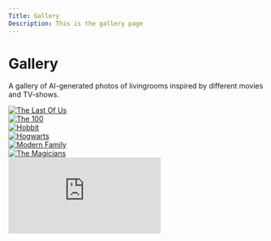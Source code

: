 ```yaml
---
Title: Gallery
Description: This is the gallery page
---
```


Gallery
==================

A gallery of AI-generated photos of livingrooms inspired by different movies and TV-shows. 

<div class="gallery">
    <div class="box">
        <a href="%base_url%/image/gallery/picture1/TheLastOfUs2x.jpg" target="_blank">
            <picture>
                <source class="full-img" media="(min-width: 767px)" srcset="%base_url%/image/gallery/picture1/TheLastOfUs.jpg, %base_url%/image/gallery/picture1/TheLastOfUs2x.jpg 2x">
                <source class="full-img" media="(min-width: 376px)" srcset="%base_url%/image/gallery/picture1/TheLastOfUsLandscape.jpg">
                <img class="full-img" src="%base_url%/image/gallery/picture1/TheLastOfUsPortrait.jpg" class="max-width" alt="The Last Of Us">
            </picture>
        </a>
    </div>
    <div class="box">
        <a href="%base_url%/image/gallery/picture2/The1002x.jpg" target="_blank">
            <picture>
                <source class="full-img" media="(min-width: 767px)" srcset="%base_url%/image/gallery/picture2/The100.jpg, %base_url%/image/gallery/picture2/The1002x.jpg 2x">
                <source class="full-img" media="(min-width: 376px)" srcset="%base_url%/image/gallery/picture2/The100Landscape.jpg">
                <img class="full-img" src="%base_url%/image/gallery/picture2/The100Portrait.jpg" class="max-width" alt="The 100">
            </picture>
        </a>
    </div>
    <div class="box">
        <a href="%base_url%/image/gallery/picture3/Hobbit2x.jpg" target="_blank">
            <picture>
                <source class="full-img" media="(min-width: 767px)" srcset="%base_url%/image/gallery/picture3/Hobbit.jpg, %base_url%/image/gallery/Hobbit2x.jpg 2x">
                <source class="full-img" media="(min-width: 376px)" srcset="%base_url%/image/gallery/picture3/HobbitLandscape.jpg">
                <img class="full-img" src="%base_url%/image/gallery/picture3/HobbitPortrait.jpg" class="max-width" alt="Hobbit">
            </picture>
        </a>
    </div>
    <div class="box">
        <a href="%base_url%/image/gallery/picture4/Hogwarts.jpg" target="_blank">
            <picture>
                <source class="full-img" media="(min-width: 767px)" srcset="image/gallery/picture4/Hogwarts.jpg">
                <source class="full-img" media="(min-width: 376px)" srcset="image/gallery/picture4/Hogwarts.jpg?w=767">
                <img class="full-img" src="image/gallery/picture4/Hogwarts.jpg?w=375" alt="Hogwarts">
            </picture>
        </a>
    </div>
    <div class="box">
        <a href="%base_url%/image/gallery/picture5/ModernFamily.jpg" target="_blank">
            <picture>
                <source class="full-img" media="(min-width: 767px)" srcset="image/gallery/picture5/ModernFamily.jpg">
                <source class="full-img" media="(min-width: 376px)" srcset="image/gallery/picture5/ModernFamily.jpg?w=767">
                <img class="full-img" src="image/gallery/picture5/ModernFamily.jpg?w=375" alt="Modern Family">
            </picture>
        </a>
    </div>
    <div class="box">
        <a href="%base_url%/image/gallery/picture6/TheMagicians.jpg" target="_blank">
            <picture>
                <source class="full-img" media="(min-width: 767px)" srcset="image/gallery/picture6/TheMagicians.jpg">
                <source class="full-img" media="(min-width: 376px)" srcset="image/gallery/picture6/TheMagicians.jpg?w=767">
                <img class="full-img" src="image/gallery/picture6/TheMagicians.jpg?w=375" alt="The Magicians">
            </picture>
        </a>
    </div>
</div>

<div class="embed-container">
    <iframe src="https://www.youtube.com/embed/xuCn8ux2gbs" frameborder="0" allowfullscreen></iframe>
</div>
